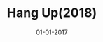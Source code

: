 ---
draft: true
layout: page
title: "Hang Up(2018)"
date: 01-01-2017
type: main
categories: ["Game", "VR"]
roles: ["Technical Director"]
external_url: ""
image: assets/credits/...
excerpt_separator: <!--more-->
---